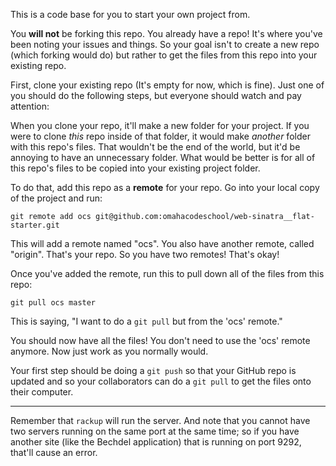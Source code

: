 This is a code base for you to start your own project from.

You **will not** be forking this repo. You already have a repo! It's where you've been noting your issues and things. So your goal isn't to create a new repo (which forking would do) but rather to get the files from this repo into your existing repo.

First, clone your existing repo (It's empty for now, which is fine). Just one of you should do the following steps, but everyone should watch and pay attention:

When you clone your repo, it'll make a new folder for your project. If you were to clone _this_ repo inside of that folder, it would make _another_ folder with this repo's files. That wouldn't be the end of the world, but it'd be annoying to have an unnecessary folder. What would be better is for all of this repo's files to be copied into your existing project folder.

To do that, add this repo as a **remote** for your repo. Go into your local copy of the project and run:

```
git remote add ocs git@github.com:omahacodeschool/web-sinatra__flat-starter.git
```

This will add a remote named "ocs". You also have another remote, called "origin". That's your repo. So you have two remotes! That's okay!

Once you've added the remote, run this to pull down all of the files from this repo:

```
git pull ocs master
```

This is saying, "I want to do a `git pull` but from the 'ocs' remote."

You should now have all the files! You don't need to use the 'ocs' remote anymore. Now just work as you normally would.

Your first step should be doing a `git push` so that your GitHub repo is updated and so your collaborators can do a `git pull` to get the files onto their computer.

---

Remember that `rackup` will run the server. And note that you cannot have two servers running on the same port at the same time; so if you have another site (like the Bechdel application) that is running on port 9292, that'll cause an error.